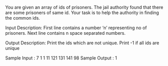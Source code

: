 You are given an array of ids of prisoners. The jail authority found that there are some prisoners of same id. Your task is to help the authority in finding the common ids.

Input Description:
First line contains a number ‘n’ representing no of prisoners. Next line contains n space separated numbers.

Output Description:
Print the ids which are not unique. Print -1 if all ids are unique

Sample Input :
7
1 1 11 121 131 141 98
Sample Output :
1